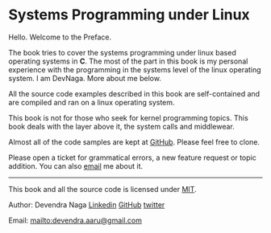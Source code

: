 Systems Programming under Linux
=======

Hello. Welcome to the Preface.


The book tries to cover the systems programming under linux based operating systems in **C**. The most of the part in this book is my personal experience with the programming in the systems level of the linux operating system. I am DevNaga. More about me below.

All the source code examples described in this book are self-contained and are compiled and ran on a linux operating system.

This book is not for those who seek for kernel programming topics. This book deals with the layer above it, the system calls and middlewear.

Almost all of the code samples are kept at [GitHub](https://github.com/DevNaga/gists.git). Please feel free to clone.

Please open a ticket for grammatical errors, a new feature request or topic addition. You can also [email](<mailto:devendra.aaru@gmail.com>) me about it.

-----

This book and all the source code is licensed under [MIT](https://opensource.org/licenses/MIT).

Author: Devendra Naga
[Linkedin](    https://in.linkedin.com/in/devendranaga) [GitHub](https://github.com/devnaga) [twitter](@devnaga448)

Email: <mailto:devendra.aaru@gmail.com>
